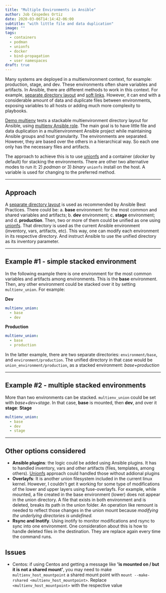 ```yaml
---
title: "Multiple Environments in Ansible"
author: Job Céspedes Ortiz
date: 2020-03-06T14:14:42-06:00
subtitle: "with little file and data duplication"
image: ""
tags:
  - containers
  - podman
  - unionfs
  - docker
  - bind-propagation
  - user namespaces
draft: true
---
```

Many systems are deployed in a multienvironment context, for example: production, stage, and dev.  These environments often share variables and artifacts. In Ansible, there are different methods to work in this context. For example, [separate directory layout](https://docs.ansible.com/ansible/latest/user_guide/playbooks_best_practices.html#alternative-directory-layout) and [soft links](https://www.digitalocean.com/community/tutorials/how-to-manage-multistage-environments-with-ansible). However, it can end with a considerable amount of data and duplicate files between environments, exposing variables to all hosts or adding much more complexity to playbooks.

[Demo multienv](https://github.com/jobcespedes/demo-multienv) tests a stackable multienvironment directory layout for Ansible, using [multienv Ansible role](https://github.com/jobcespedes/multienv). The main goal is to have little file and data duplication in a multienvironment Ansible project while maintaining Ansible groups and host granularity. The environments are separated. However, they are based over the others in a hierarchical way. So each one only has the necessary files and artifacts.

The approach to achieve this is to use [unionfs](http://unionfs.filesystems.org/) and a container (_docker_ by default) for stacking the environments. There are other two alternative modes to run it: 2) _podman_ or 3) _binary_ `unionfs` install on the host. A variable is used for changing to the preferred method.

---
## Approach
A [separate directory layout](https://docs.ansible.com/ansible/latest/user_guide/playbooks_best_practices.html#alternative-directory-layout) is used as recommended by Ansible Best Practices. There could be: a. **base** environment: for the most common and shared variables and artifacts; b. **dev** environment; c. **stage** environment; and d. **production**. Then, two or more of them could be unified as one using [unionfs](http://unionfs.filesystems.org/). That directory is used as the current Ansible environment (inventory, vars, artifacts, etc). This way, one can modify each environment in its respective directory. And instruct Ansible to use the unified directory as its inventory parameter.

---
## Example #1 - simple stacked environment
In the following example there is one environment for the most common variables and artifacts among environments. This is the **base** environment. Then, any other environment could be stacked over it by setting `multienv_union`. For example:

**Dev**
```yaml
multienv_union:
  - base
  - dev
```
**Production**
```yaml
multienv_union:
  - base
  - production
```
In the latter example, there are two separate directories: `environment/base`, and `environment/production`. The unified directory in that case would be `union_environment/production`, as a stacked environment: _base+production_

---
## Example #2 - multiple stacked environments
More than two environments can be stacked. `multienv_union` could be set with _base+dev+stage_. In that case, **base** is mounted, then **dev**, and over it **stage**:
**Stage**
```yaml
multienv_union:
  - base
  - dev
  - stage
```
---
## Other options considered
* **Ansible plugins**: the logic could be added using Ansible plugins. It has to handled inventory, vars and other artifacts (files, templates, among others). [Unionfs](http://unionfs.filesystems.org/) approach could handled those without addional plugins
* **Overlayfs**: It is another union filesystem included in the current linux kernel. However, I couldn't get it working for some type of modifications of the lower and upper layers using fuse-overlayfs. For example, while mounted, a file created in the base environment (lower) does not appear in the union directory. A file that exists in both environment and is deleted, breaks its path in the union folder. An operation like remount is needed to reflect those changes in the union mount because _modifying the underlying directories is undefined._
* **Rsync and Inotify**. Using inotify to monitor modifications and rsync to sync into one environment. One consideration about this is how to handle deleted files in the destination. They are replace again every time the command runs.

## Issues
- Centos: if using Centos and getting a message like **'is mounted on / but it is not a shared mount'**, you may need to make ```multienv_host_mountpoint``` a shared mount point with ```mount --make-rshared <multienv_host_mountpoint>```. Replace ```<multienv_host_mountpoint>``` with the respective value
